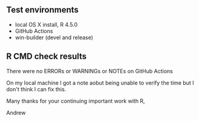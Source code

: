 ## Test environments
* local OS X install, R 4.5.0
* GitHub Actions
* win-builder (devel and release)

## R CMD check results
There were no ERRORs or WARNINGs or NOTEs on GitHub Actions

On my local machine I got a note aobut being unable to verify the time but I don't think I can fix this. 

Many thanks for your continuing important work with R,

Andrew